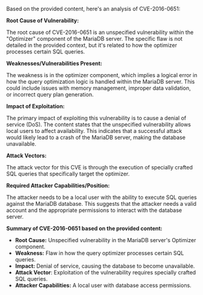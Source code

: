 Based on the provided content, here's an analysis of CVE-2016-0651:

**Root Cause of Vulnerability:**

The root cause of CVE-2016-0651 is an unspecified vulnerability within the "Optimizer" component of the MariaDB server. The specific flaw is not detailed in the provided context, but it's related to how the optimizer processes certain SQL queries.

**Weaknesses/Vulnerabilities Present:**

The weakness is in the optimizer component, which implies a logical error in how the query optimization logic is handled within the MariaDB server. This could include issues with memory management, improper data validation, or incorrect query plan generation.

**Impact of Exploitation:**

The primary impact of exploiting this vulnerability is to cause a denial of service (DoS). The content states that the unspecified vulnerability allows local users to affect availability. This indicates that a successful attack would likely lead to a crash of the MariaDB server, making the database unavailable.

**Attack Vectors:**

The attack vector for this CVE is through the execution of specially crafted SQL queries that specifically target the optimizer.

**Required Attacker Capabilities/Position:**

The attacker needs to be a local user with the ability to execute SQL queries against the MariaDB database. This suggests that the attacker needs a valid account and the appropriate permissions to interact with the database server.

**Summary of CVE-2016-0651 based on the provided content:**

*   **Root Cause:** Unspecified vulnerability in the MariaDB server's Optimizer component.
*   **Weakness:** Flaw in how the query optimizer processes certain SQL queries.
*   **Impact:** Denial of service, causing the database to become unavailable.
*  **Attack Vector**: Exploitation of the vulnerability requires specially crafted SQL queries.
*   **Attacker Capabilities:** A local user with database access permissions.